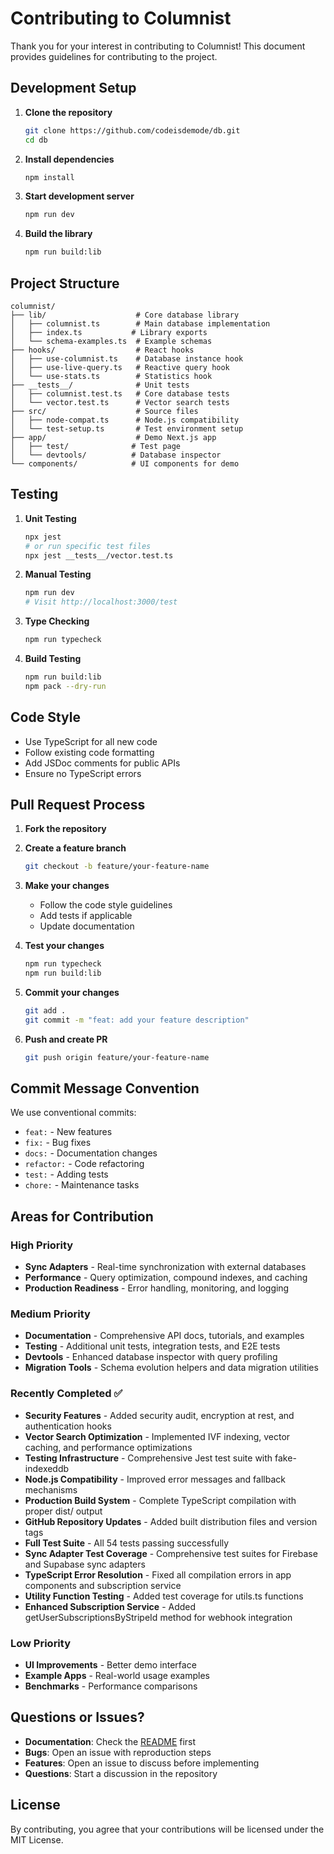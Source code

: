 # Contributing to Columnist

Thank you for your interest in contributing to Columnist! This document provides guidelines for contributing to the project.

## Development Setup

1. **Clone the repository**
   ```bash
   git clone https://github.com/codeisdemode/db.git
   cd db
   ```

2. **Install dependencies**
   ```bash
   npm install
   ```

3. **Start development server**
   ```bash
   npm run dev
   ```

4. **Build the library**
   ```bash
   npm run build:lib
   ```

## Project Structure

```
columnist/
├── lib/                    # Core database library
│   ├── columnist.ts        # Main database implementation
│   ├── index.ts           # Library exports
│   └── schema-examples.ts  # Example schemas
├── hooks/                  # React hooks
│   ├── use-columnist.ts    # Database instance hook
│   ├── use-live-query.ts   # Reactive query hook
│   └── use-stats.ts        # Statistics hook
├── __tests__/              # Unit tests
│   ├── columnist.test.ts   # Core database tests
│   └── vector.test.ts      # Vector search tests
├── src/                    # Source files
│   ├── node-compat.ts      # Node.js compatibility
│   └── test-setup.ts       # Test environment setup
├── app/                    # Demo Next.js app
│   ├── test/              # Test page
│   └── devtools/          # Database inspector
└── components/            # UI components for demo
```

## Testing

1. **Unit Testing**
   ```bash
   npx jest
   # or run specific test files
   npx jest __tests__/vector.test.ts
   ```

2. **Manual Testing**
   ```bash
   npm run dev
   # Visit http://localhost:3000/test
   ```

3. **Type Checking**
   ```bash
   npm run typecheck
   ```

4. **Build Testing**
   ```bash
   npm run build:lib
   npm pack --dry-run
   ```

## Code Style

- Use TypeScript for all new code
- Follow existing code formatting
- Add JSDoc comments for public APIs
- Ensure no TypeScript errors

## Pull Request Process

1. **Fork the repository**
2. **Create a feature branch**
   ```bash
   git checkout -b feature/your-feature-name
   ```

3. **Make your changes**
   - Follow the code style guidelines
   - Add tests if applicable
   - Update documentation

4. **Test your changes**
   ```bash
   npm run typecheck
   npm run build:lib
   ```

5. **Commit your changes**
   ```bash
   git add .
   git commit -m "feat: add your feature description"
   ```

6. **Push and create PR**
   ```bash
   git push origin feature/your-feature-name
   ```

## Commit Message Convention

We use conventional commits:

- `feat:` - New features
- `fix:` - Bug fixes
- `docs:` - Documentation changes
- `refactor:` - Code refactoring
- `test:` - Adding tests
- `chore:` - Maintenance tasks

## Areas for Contribution

### High Priority
- **Sync Adapters** - Real-time synchronization with external databases
- **Performance** - Query optimization, compound indexes, and caching
- **Production Readiness** - Error handling, monitoring, and logging

### Medium Priority
- **Documentation** - Comprehensive API docs, tutorials, and examples
- **Testing** - Additional unit tests, integration tests, and E2E tests
- **Devtools** - Enhanced database inspector with query profiling
- **Migration Tools** - Schema evolution helpers and data migration utilities

### Recently Completed ✅
- **Security Features** - Added security audit, encryption at rest, and authentication hooks
- **Vector Search Optimization** - Implemented IVF indexing, vector caching, and performance optimizations
- **Testing Infrastructure** - Comprehensive Jest test suite with fake-indexeddb
- **Node.js Compatibility** - Improved error messages and fallback mechanisms
- **Production Build System** - Complete TypeScript compilation with proper dist/ output
- **GitHub Repository Updates** - Added built distribution files and version tags
- **Full Test Suite** - All 54 tests passing successfully
- **Sync Adapter Test Coverage** - Comprehensive test suites for Firebase and Supabase sync adapters
- **TypeScript Error Resolution** - Fixed all compilation errors in app components and subscription service
- **Utility Function Testing** - Added test coverage for utils.ts functions
- **Enhanced Subscription Service** - Added getUserSubscriptionsByStripeId method for webhook integration

### Low Priority
- **UI Improvements** - Better demo interface
- **Example Apps** - Real-world usage examples
- **Benchmarks** - Performance comparisons

## Questions or Issues?

- **Documentation**: Check the [README](README.md) first
- **Bugs**: Open an issue with reproduction steps
- **Features**: Open an issue to discuss before implementing
- **Questions**: Start a discussion in the repository

## License

By contributing, you agree that your contributions will be licensed under the MIT License.

